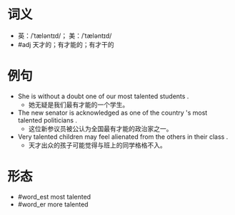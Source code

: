 # 词义
- 英：/ˈtæləntɪd/； 美：/ˈtæləntɪd/
- #adj 天才的；有才能的；有才干的
# 例句
- She is without a doubt one of our most talented students .
	- 她无疑是我们最有才能的一个学生。
- The new senator is acknowledged as one of the country 's most talented politicians .
	- 这位新参议员被公认为全国最有才能的政治家之一。
- Very talented children may feel alienated from the others in their class .
	- 天才出众的孩子可能觉得与班上的同学格格不入。
# 形态
- #word_est most talented
- #word_er more talented
